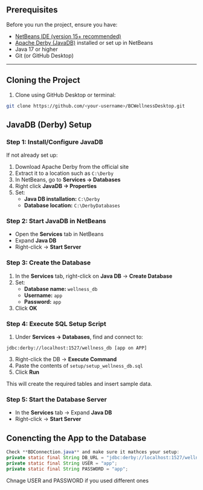 ## Prerequisites

Before you run the project, ensure you have:

- [NetBeans IDE (version 15+ recommended)](https://netbeans.apache.org/download/index.html)
- [Apache Derby (JavaDB)](https://db.apache.org/derby/) installed or set up in NetBeans
- Java 17 or higher
- Git (or GitHub Desktop)

---

## Cloning the Project

1. Clone using GitHub Desktop or terminal:

```bash
git clone https://github.com/<your-username>/BCWellnessDesktop.git
```
## JavaDB (Derby) Setup

### Step 1: Install/Configure JavaDB

If not already set up:
1. Download Apache Derby from the official site
2. Extract it to a location such as `C:\Derby`
3. In NetBeans, go to **Services → Databases**
4. Right click **JavaDB → Properties**
5. Set:
   - **Java DB installation:** `C:\Derby`
   - **Database location:** `C:\DerbyDatabases`

### Step 2: Start JavaDB in NetBeans

- Open the **Services** tab in NetBeans
- Expand **Java DB**
- Right-click → **Start Server**

### Step 3: Create the Database

1. In the **Services** tab, right-click on **Java DB** → **Create Database**
2. Set:
   - **Database name:** `wellness_db`
   - **Username:** `app`
   - **Password:** `app`
3. Click **OK**

### Step 4: Execute SQL Setup Script

1. Under **Services → Databases**, find and connect to:
```
jdbc:derby://localhost:1527/wellness_db [app on APP]
```
3.  Right-click the DB → **Execute Command**
4. Paste the contents of `setup/setup_wellness_db.sql`
5. Click **Run**

This will create the required tables and insert sample data.


### Step 5: Start the Database Server

- In the **Services** tab → Expand **Java DB**
- Right-click → **Start Server**

## Conencting the App to the Database
```java
Check **BDConnection.java** and make sure it mathces your setup:
private static final String DB_URL = "jdbc:derby://localhost:1527/wellness_db";
private static final String USER = "app";
private static final String PASSWORD = "app";
```
Chnage USER and PASSWORD if you used different ones







